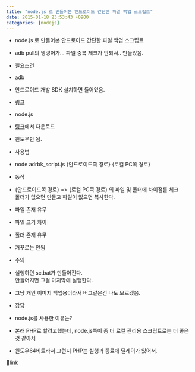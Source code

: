 ```yaml
---
title: "node.js 로 만들어본 안드로이드 간단한 파일 백업 스크립트"
date: 2015-01-18 23:53:43 +0900
categories: [nodejs]
---
```


- node.js 로 만들어본 안드로이드 간단한 파일 백업 스크립트
- adb pull의 명령어가... 파일 중복 체크가 안되서.. 만들었음.

- 필요조건
- adb
- 안드로이드 개발 SDK 설치하면 들어있음.
- [링크](http://developer.android.com/sdk/index.html "링크")

- node.js
- [링크](http://nodejs.org/ "링크")에서 다운로드

- 윈도우만 됨.

- 사용법
- node adrbk_script.js {안드로이드쪽 경로} {로컬 PC쪽 경로}

- 동작
- {안드로이드쪽 경로} => {로컬 PC쪽 경로} 의 파일 및 폴더에 차이점를 체크  
폴더가 없으면 만들고 파일이 없으면 복사한다.
- 파일 존재 유무
- 파일 크기 차이
- 폴더 존재 유무

- 거꾸로는 안됨

- 주의 
- 실행하면 sc.bat가 만들어진다.  
만들어지면 그걸 마지막에 실행한다.
- 그냥 개인 이미지 백업용이라서 버그같은건 나도 모르겠음.

- 잡담
- node.js를 사용한 이유는?
- 본래 PHP로 할려고했는데, node.js쪽이 좀 더 로컬 관리용 스크립트로는 더 좋은것 같아서
- 윈도우64비트라서 그런지 PHP는 실행과 종료에 딜레이가 있어서.



  
  



[🔗link](http://www.mins01.com/mh/tech/read/924)